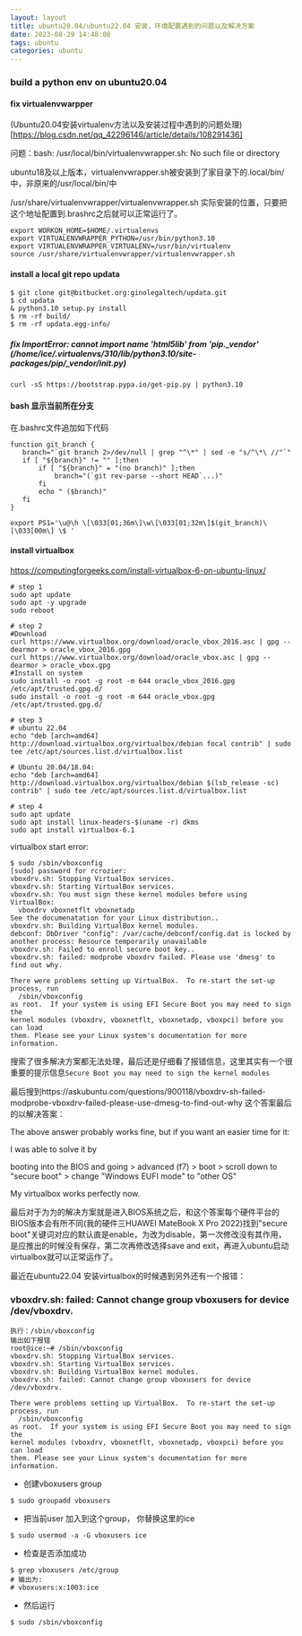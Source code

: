 ```yaml
---
layout: layout
title: ubuntu20.04/ubuntu22.04 安装，环境配置遇到的问题以及解决方案
date: 2023-08-29 14:48:08
tags: ubuntu
categories: ubuntu
---
```

### build a python env on ubuntu20.04
#### fix virtualenvwarpper
(Ubuntu20.04安装virtualenv方法以及安装过程中遇到的问题处理)[https://blog.csdn.net/qq_42296146/article/details/108291436]

问题：bash: /usr/local/bin/virtualenvwrapper.sh: No such file or directory

ubuntu18及以上版本，virtualenvwrapper.sh被安装到了家目录下的.local/bin/中，非原来的/usr/local/bin/中

/usr/share/virtualenvwrapper/virtualenvwrapper.sh 实际安装的位置，只要把这个地址配置到.brashrc之后就可以正常运行了。

```
export WORKON_HOME=$HOME/.virtualenvs
export VIRTUALENVWRAPPER_PYTHON=/usr/bin/python3.10
export VIRTUALENVWRAPPER_VIRTUALENV=/usr/bin/virtualenv
source /usr/share/virtualenvwrapper/virtualenvwrapper.sh
```
#### install a local git repo updata

```
$ git clone git@bitbucket.org:ginolegaltech/updata.git
$ cd updata
& python3.10 setup.py install
$ rm -rf build/
$ rm -rf updata.egg-info/
```

##### fix ImportError: cannot import name 'html5lib' from 'pip._vendor' (/home/ice/.virtualenvs/310/lib/python3.10/site-packages/pip/_vendor/__init__.py)

```
curl -sS https://bootstrap.pypa.io/get-pip.py | python3.10
```



#### bash 显示当前所在分支

在.bashrc文件追加如下代码

```
function git_branch {
   branch="`git branch 2>/dev/null | grep "^\*" | sed -e "s/^\*\ //"`"
   if [ "${branch}" != "" ];then
       if [ "${branch}" = "(no branch)" ];then
           branch="(`git rev-parse --short HEAD`...)"
       fi
       echo " ($branch)"
   fi
}

export PS1='\u@\h \[\033[01;36m\]\w\[\033[01;32m\]$(git_branch)\[\033[00m\] \$ '
```

#### install virtualbox

https://computingforgeeks.com/install-virtualbox-6-on-ubuntu-linux/

```
# step 1
sudo apt update
sudo apt -y upgrade
sudo reboot

# step 2
#Download
curl https://www.virtualbox.org/download/oracle_vbox_2016.asc | gpg --dearmor > oracle_vbox_2016.gpg
curl https://www.virtualbox.org/download/oracle_vbox.asc | gpg --dearmor > oracle_vbox.gpg
#Install on system
sudo install -o root -g root -m 644 oracle_vbox_2016.gpg /etc/apt/trusted.gpg.d/
sudo install -o root -g root -m 644 oracle_vbox.gpg /etc/apt/trusted.gpg.d/

# step 3
# ubuntu 22.04 
echo "deb [arch=amd64] http://download.virtualbox.org/virtualbox/debian focal contrib" | sudo tee /etc/apt/sources.list.d/virtualbox.list

# Ubuntu 20.04/18.04:
echo "deb [arch=amd64] http://download.virtualbox.org/virtualbox/debian $(lsb_release -sc) contrib" | sudo tee /etc/apt/sources.list.d/virtualbox.list

# step 4
sudo apt update
sudo apt install linux-headers-$(uname -r) dkms
sudo apt install virtualbox-6.1
```

virtualbox start error:

```
$ sudo /sbin/vboxconfig 
[sudo] password for rcrozier:           
vboxdrv.sh: Stopping VirtualBox services.
vboxdrv.sh: Starting VirtualBox services.
vboxdrv.sh: You must sign these kernel modules before using VirtualBox:
  vboxdrv vboxnetflt vboxnetadp
See the documenatation for your Linux distribution..
vboxdrv.sh: Building VirtualBox kernel modules.
debconf: DbDriver "config": /var/cache/debconf/config.dat is locked by another process: Resource temporarily unavailable
vboxdrv.sh: Failed to enroll secure boot key..
vboxdrv.sh: failed: modprobe vboxdrv failed. Please use 'dmesg' to find out why.

There were problems setting up VirtualBox.  To re-start the set-up process, run
  /sbin/vboxconfig
as root.  If your system is using EFI Secure Boot you may need to sign the
kernel modules (vboxdrv, vboxnetflt, vboxnetadp, vboxpci) before you can load
them. Please see your Linux system's documentation for more information.
```

搜索了很多解决方案都无法处理，最后还是仔细看了报错信息，这里其实有一个很重要的提示信息`Secure Boot you may need to sign the kernel modules`

最后搜到https://askubuntu.com/questions/900118/vboxdrv-sh-failed-modprobe-vboxdrv-failed-please-use-dmesg-to-find-out-why 这个答案最后的以解决答案：

The above answer probably works fine, but if you want an easier time for it:

I was able to solve it by

booting into the BIOS and going > advanced (f7) > boot > scroll down to "secure boot" > change "Windows EUFI mode" to "other OS"

My virtualbox works perfectly now.

最后对于为为的解决方案就是进入BIOS系统之后，和这个答案每个硬件平台的BIOS版本会有所不同(我的硬件三HUAWEI MateBook X Pro 2022)找到"secure boot"关键词对应的默认直是enable，为改为disable，第一次修改没有其作用，是应推出的时候没有保存，第二次再修改选择save and exit，再进入ubuntu启动virtualbox就可以正常运作了。


最近在ubuntu22.04 安装virtualbox的时候遇到另外还有一个报错：
### vboxdrv.sh: failed: Cannot change group vboxusers for device /dev/vboxdrv.
```
执行：/sbin/vboxconfig
输出如下报错
root@ice:~# /sbin/vboxconfig
vboxdrv.sh: Stopping VirtualBox services.
vboxdrv.sh: Starting VirtualBox services.
vboxdrv.sh: Building VirtualBox kernel modules.
vboxdrv.sh: failed: Cannot change group vboxusers for device /dev/vboxdrv.

There were problems setting up VirtualBox.  To re-start the set-up process, run
  /sbin/vboxconfig
as root.  If your system is using EFI Secure Boot you may need to sign the
kernel modules (vboxdrv, vboxnetflt, vboxnetadp, vboxpci) before you can load
them. Please see your Linux system's documentation for more information.
```
* 创建vboxusers group
```
$ sudo groupadd vboxusers
```
* 把当前user 加入到这个group， 你替换这里的ice
```
$ sudo usermod -a -G vboxusers ice
```
* 检查是否添加成功
```
$ grep vboxusers /etc/group
# 输出为:
# vboxusers:x:1003:ice
```
* 然后运行
```
$ sudo /sbin/vboxconfig
```